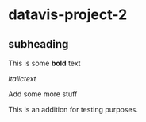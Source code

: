 # datavis-project-2

## subheading

This is some **bold** text

_italictext_

Add some more stuff

This is an addition for testing purposes.
